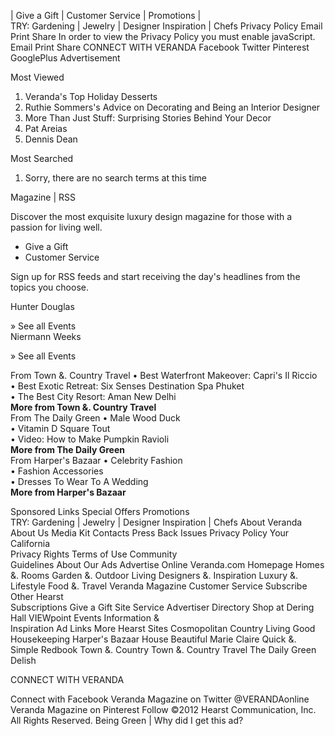 | Give a Gift | Customer Service | Promotions |  
TRY: Gardening | Jewelry | Designer Inspiration | Chefs Privacy Policy Email Print Share In order to view the Privacy Policy you must enable javaScript. Email Print Share CONNECT WITH VERANDA Facebook Twitter Pinterest GooglePlus Advertisement

Most Viewed

1.  Veranda's Top Holiday Desserts
2.  Ruthie Sommers's Advice on Decorating and Being an Interior Designer
3.  More Than Just Stuff: Surprising Stories Behind Your Decor
4.  Pat Areias
5.  Dennis Dean

Most Searched

1.  Sorry, there are no search terms at this time

Magazine | RSS

Discover the most exquisite luxury design magazine for those with a passion for living well.

*   Give a Gift
*   Customer Service

Sign up for RSS feeds and start receiving the day's headlines from the topics you choose.

Hunter Douglas

» See all Events  
Niermann Weeks

» See all Events  

  
From Town &. Country Travel • Best Waterfront Makeover: Capri's Il Riccio  
• Best Exotic Retreat: Six Senses Destination Spa Phuket  
• The Best City Resort: Aman New Delhi  
**More from Town &. Country Travel**  
From The Daily Green • Male Wood Duck  
• Vitamin D Square Tout  
• Video: How to Make Pumpkin Ravioli  
**More from The Daily Green**  
From Harper's Bazaar • Celebrity Fashion  
• Fashion Accessories  
• Dresses To Wear To A Wedding  
**More from Harper's Bazaar**  
  
  
Sponsored Links Special Offers Promotions  
TRY: Gardening | Jewelry | Designer Inspiration | Chefs About Veranda About Us Media Kit Contacts Press Back Issues Privacy Policy Your California  
Privacy Rights Terms of Use Community  
Guidelines About Our Ads Advertise Online Veranda.com Homepage Homes &. Rooms Garden &. Outdoor Living Designers &. Inspiration Luxury &. Lifestyle Food &. Travel Veranda Magazine Customer Service Subscribe Other Hearst  
Subscriptions Give a Gift Site Service Advertiser Directory Shop at Dering Hall VIEWpoint Events Information &  
Inspiration Ad Links More Hearst Sites Cosmopolitan Country Living Good Housekeeping Harper's Bazaar House Beautiful Marie Claire Quick &. Simple Redbook Town &. Country Town &. Country Travel The Daily Green Delish  

CONNECT WITH VERANDA

Connect with Facebook Veranda Magazine on Twitter @VERANDAonline Veranda Magazine on Pinterest Follow ©2012 Hearst Communication, Inc. All Rights Reserved. Being Green | Why did I get this ad?